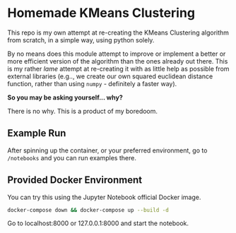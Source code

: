 # Homemade KMeans Clustering
This repo is my own attempt at re-creating the KMeans Clustering algorithm from scratch, in a simple way, using python solely. 

By no means does this module attempt to improve or implement a better or more efficient version of the algorithm than the ones already out there. This is my rather *lame* attempt at re-creating it with as little help as possible from external libraries (e.g.., we create our own squared euclidean distance function, rather than using `numpy` - definitely a faster way).

**So you may be asking yourself... why?**

There is no why. This is a product of my boredoom.

## Example Run

After spinning up the container, or your preferred environment, go to `/notebooks` and you can run examples there.

## Provided Docker Environment

You can try this using the Jupyter Notebook official Docker image.

```bash
docker-compose down && docker-compose up --build -d
```

Go to localhost:8000 or 127.0.0.1:8000 and start the notebook.
